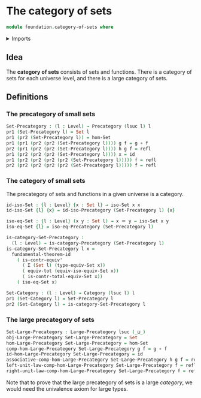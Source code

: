 # The category of sets

```agda
module foundation.category-of-sets where
```

<details><summary>Imports</summary>

```agda
open import category-theory.categories
open import category-theory.isomorphisms-precategories
open import category-theory.large-precategories
open import category-theory.precategories

open import foundation.dependent-pair-types
open import foundation.fundamental-theorem-of-identity-types
open import foundation.isomorphisms-of-sets
open import foundation.sets
open import foundation.universe-levels

open import foundation-core.contractible-types
open import foundation-core.function-types
open import foundation-core.functoriality-dependent-pair-types
open import foundation-core.identity-types
```

</details>

## Idea

The **category of sets** consists of sets and functions. There is a category of
sets for each universe level, and there is a large category of sets.

## Definitions

### The precategory of small sets

```agda
Set-Precategory : (l : Level) → Precategory (lsuc l) l
pr1 (Set-Precategory l) = Set l
pr1 (pr2 (Set-Precategory l)) = hom-Set
pr1 (pr1 (pr2 (pr2 (Set-Precategory l)))) g f = g ∘ f
pr2 (pr1 (pr2 (pr2 (Set-Precategory l)))) h g f = refl
pr1 (pr2 (pr2 (pr2 (Set-Precategory l)))) x = id
pr1 (pr2 (pr2 (pr2 (pr2 (Set-Precategory l))))) f = refl
pr2 (pr2 (pr2 (pr2 (pr2 (Set-Precategory l))))) f = refl
```

### The category of small sets

The precategory of sets and functions in a given universe is a category.

```agda
id-iso-Set : {l : Level} {x : Set l} → iso-Set x x
id-iso-Set {l} {x} = id-iso-Precategory (Set-Precategory l) {x}

iso-eq-Set : {l : Level} (x y : Set l) → x ＝ y → iso-Set x y
iso-eq-Set {l} = iso-eq-Precategory (Set-Precategory l)

is-category-Set-Precategory :
  (l : Level) → is-category-Precategory (Set-Precategory l)
is-category-Set-Precategory l x =
  fundamental-theorem-id
    ( is-contr-equiv'
      ( Σ (Set l) (type-equiv-Set x))
      ( equiv-tot (equiv-iso-equiv-Set x))
      ( is-contr-total-equiv-Set x))
    ( iso-eq-Set x)

Set-Category : (l : Level) → Category (lsuc l) l
pr1 (Set-Category l) = Set-Precategory l
pr2 (Set-Category l) = is-category-Set-Precategory l
```

### The large precategory of sets

```agda
Set-Large-Precategory : Large-Precategory lsuc (_⊔_)
obj-Large-Precategory Set-Large-Precategory = Set
hom-Large-Precategory Set-Large-Precategory = hom-Set
comp-hom-Large-Precategory Set-Large-Precategory g f = g ∘ f
id-hom-Large-Precategory Set-Large-Precategory = id
associative-comp-hom-Large-Precategory Set-Large-Precategory h g f = refl
left-unit-law-comp-hom-Large-Precategory Set-Large-Precategory f = refl
right-unit-law-comp-hom-Large-Precategory Set-Large-Precategory f = refl
```

Note that to prove that the large precategory of sets is a large _category_, we
would need the univalence axiom for large types.
